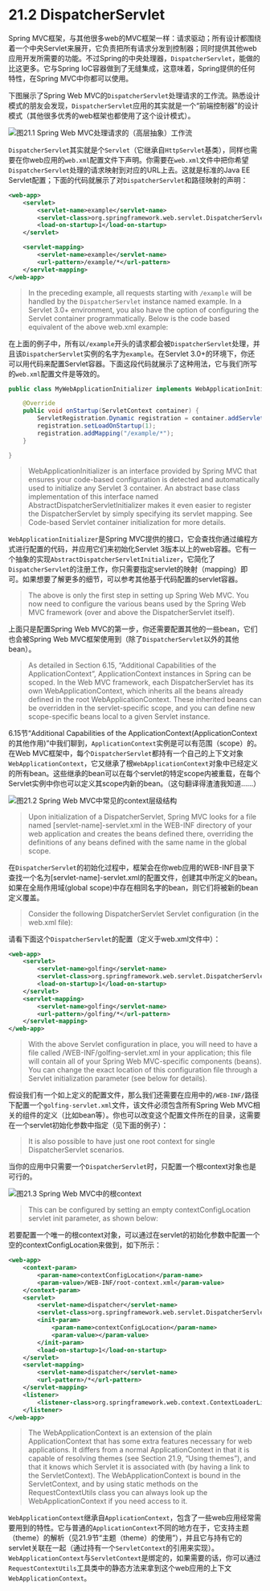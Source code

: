 # 21.2 DispatcherServlet

Spring MVC框架，与其他很多web的MVC框架一样：请求驱动；所有设计都围绕着一个中央Servlet来展开，它负责把所有请求分发到控制器；同时提供其他web应用开发所需要的功能。不过Spring的中央处理器，`DispatcherServlet`，能做的比这更多。它与Spring IoC容器做到了无缝集成，这意味着，Spring提供的任何特性，在Spring MVC中你都可以使用。

下图展示了Spring Web MVC的`DispatcherServlet`处理请求的工作流。熟悉设计模式的朋友会发现，`DispatcherServlet`应用的其实就是一个“前端控制器”的设计模式（其他很多优秀的web框架也都使用了这个设计模式）。

![图21.1 Spring Web MVC处理请求的（高层抽象）工作流](./figures/figure-21-1-the-request-processing-workflow-in-spring-web-mvc.png)

`DispatcherServlet`其实就是个`Servlet`（它继承自`HttpServlet`基类），同样也需要在你web应用的`web.xml`配置文件下声明。你需要在`web.xml`文件中把你希望`DispatcherServlet`处理的请求映射到对应的URL上去。这就是标准的Java EE Servlet配置；下面的代码就展示了对`DispatcherServlet`和路径映射的声明：

```xml
<web-app>
    <servlet>
        <servlet-name>example</servlet-name>
        <servlet-class>org.springframework.web.servlet.DispatcherServlet</servlet-class>
        <load-on-startup>1</load-on-startup>
    </servlet>

    <servlet-mapping>
        <servlet-name>example</servlet-name>
        <url-pattern>/example/*</url-pattern>
    </servlet-mapping>
</web-app>
```

> In the preceding example, all requests starting with `/example` will be handled by the `DispatcherServlet` instance named example. In a Servlet 3.0+ environment, you also have the option of configuring the Servlet container programmatically. Below is the code based equivalent of the above web.xml example:

在上面的例子中，所有以`/example`开头的请求都会被`DispatcherServlet`处理，并且该`DispatcherServlet`实例的名字为`example`。在Servlet 3.0+的环境下，你还可以用代码来配置Servlet容器。下面这段代码就展示了这种用法，它与我们所写的`web.xml`配置文件是等效的。

```java
public class MyWebApplicationInitializer implements WebApplicationInitializer {

    @Override
    public void onStartup(ServletContext container) {
        ServletRegistration.Dynamic registration = container.addServlet("dispatcher", new DispatcherServlet());
        registration.setLoadOnStartup(1);
        registration.addMapping("/example/*");
    }

}
```

> WebApplicationInitializer is an interface provided by Spring MVC that ensures your code-based configuration is detected and automatically used to initialize any Servlet 3 container. An abstract base class implementation of this interface named AbstractDispatcherServletInitializer makes it even easier to register the DispatcherServlet by simply specifying its servlet mapping. See Code-based Servlet container initialization for more details.

`WebApplicationInitializer`是Spring MVC提供的接口，它会查找你通过编程方式进行配置的代码，并应用它们来初始化Servlet 3版本以上的web容器。它有一个抽象的实现`AbstractDispatcherServletInitializer`，它简化了`DispatcherServlet`的注册工作，你只需要指定servlet的映射（mapping）即可。如果想要了解更多的细节，可以参考其他基于代码配置的servlet容器。

> The above is only the first step in setting up Spring Web MVC. You now need to configure the various beans used by the Spring Web MVC framework (over and above the DispatcherServlet itself).

上面只是配置Spring Web MVC的第一步，你还需要配置其他的一些bean，它们也会被Spring Web MVC框架使用到（除了`DispatcherServlet`以外的其他bean）。

> As detailed in Section 6.15, “Additional Capabilities of the ApplicationContext”, ApplicationContext instances in Spring can be scoped. In the Web MVC framework, each DispatcherServlet has its own WebApplicationContext, which inherits all the beans already defined in the root WebApplicationContext. These inherited beans can be overridden in the servlet-specific scope, and you can define new scope-specific beans local to a given Servlet instance.

6.15节“Additional Capabilities of the ApplicationContext(ApplicationContext的其他作用)”中我们聊到，`ApplicationContext`实例是可以有范围（scope）的。在Web MVC框架中，每个`DispatcherServlet`都持有一个自己的上下文对象`WebApplicationContext`，它又继承了根`WebApplicationContext`对象中已经定义的所有bean。这些继承的bean可以在每个servlet的特定scope内被重载，在每个Servlet实例中你也可以定义其scope内新的bean。（这句翻译得渣渣我知道……）

![图21.2 Spring Web MVC中常见的context层级结构](./figures/figure-21-2-typical-context-hierarchy-in-spring-web-mvc.png)

> Upon initialization of a DispatcherServlet, Spring MVC looks for a file named [servlet-name]-servlet.xml in the WEB-INF directory of your web application and creates the beans defined there, overriding the definitions of any beans defined with the same name in the global scope.

在`DispatcherServlet`的初始化过程中，框架会在你web应用的WEB-INF目录下查找一个名为[servlet-name]-servlet.xml的配置文件，创建其中所定义的bean。如果在全局作用域(global scope)中存在相同名字的bean，则它们将被新的bean定义覆盖。

> Consider the following DispatcherServlet Servlet configuration (in the web.xml file):

请看下面这个`DispatcherServlet`的配置（定义于web.xml文件中）：

```xml
<web-app>
    <servlet>
        <servlet-name>golfing</servlet-name>
        <servlet-class>org.springframework.web.servlet.DispatcherServlet</servlet-class>
        <load-on-startup>1</load-on-startup>
    </servlet>
    <servlet-mapping>
        <servlet-name>golfing</servlet-name>
        <url-pattern>/golfing/*</url-pattern>
    </servlet-mapping>
</web-app>
```

> With the above Servlet configuration in place, you will need to have a file called /WEB-INF/golfing-servlet.xml in your application; this file will contain all of your Spring Web MVC-specific components (beans). You can change the exact location of this configuration file through a Servlet initialization parameter (see below for details).

假设我们有一个如上定义的配置文件，那么我们还需要在应用中的`/WEB-INF/`路径下配置一个`golfing-servlet.xml`文件，该文件必须包含所有Spring Web MVC相关的组件的定义（比如bean等）。你也可以改变这个配置文件所在的目录，这需要在一个servlet初始化参数中指定（见下面的例子）：

> It is also possible to have just one root context for single DispatcherServlet scenarios.

当你的应用中只需要一个`DispatcherServlet`时，只配置一个根context对象也是可行的。

![图21.3 Spring Web MVC中的根context](./figures/figure-21-3-single-root-context-in-spring-web-mvc.png)

> This can be configured by setting an empty contextConfigLocation servlet init parameter, as shown below:

若要配置一个唯一的根context对象，可以通过在servlet的初始化参数中配置一个空的contextConfigLocation来做到，如下所示：

```xml
<web-app>
    <context-param>
        <param-name>contextConfigLocation</param-name>
        <param-value>/WEB-INF/root-context.xml</param-value>
    </context-param>
    <servlet>
        <servlet-name>dispatcher</servlet-name>
        <servlet-class>org.springframework.web.servlet.DispatcherServlet</servlet-class>
        <init-param>
            <param-name>contextConfigLocation</param-name>
            <param-value></param-value>
        </init-param>
        <load-on-startup>1</load-on-startup>
    </servlet>
    <servlet-mapping>
        <servlet-name>dispatcher</servlet-name>
        <url-pattern>/*</url-pattern>
    </servlet-mapping>
    <listener>
        <listener-class>org.springframework.web.context.ContextLoaderListener</listener-class>
    </listener>
</web-app>
```

> The WebApplicationContext is an extension of the plain ApplicationContext that has some extra features necessary for web applications. It differs from a normal ApplicationContext in that it is capable of resolving themes (see Section 21.9, “Using themes”), and that it knows which Servlet it is associated with (by having a link to the ServletContext). The WebApplicationContext is bound in the ServletContext, and by using static methods on the RequestContextUtils class you can always look up the WebApplicationContext if you need access to it.

`WebApplicationContext`继承自`ApplicationContext`，包含了一些web应用经常需要用到的特性。它与普通的`ApplicationContext`不同的地方在于，它支持主题（theme）的解析（见21.9节“主题（theme）的使用”），并且它与持有它的servlet关联在一起（通过持有一个`ServletContext`的引用来实现）。`WebApplicationContext`与`ServletContext`是绑定的，如果需要的话，你可以通过`RequestContextUtils`工具类中的静态方法来拿到这个web应用的上下文`WebApplicationContext`。
